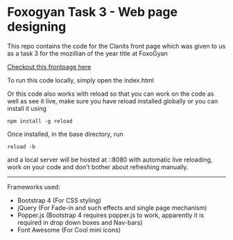 # Foxogyan Task 3 - Web page designing

This repo contains the code for the Clanits front page which was given to us as a task 3 for the mozillian of the year title at FoxoGyan

[Checkout this frontpage here](https://pavitra14.github.io/foxogyan-t3/)

To run this code locally, simply open the index.html

Or this code also works with reload so that you can work on the code as well as see it live, make sure you have reload installed globally or you can install it using

`npm install -g reload`

Once installed, in the base directory, run

`reload -b`

and a local server will be hosted at ::8080 with automatic live reloading, work on your code and don't bother about refreshing manually.

* * *

Frameworks used:

*   Bootstrap 4 (For CSS styling)
*   jQuery (For Fade-in and such effects and single page mechanism)
*   Popper.js (Bootstrap 4 requires popper.js to work, apparently it is required in drop down boxes and Nav-bars)
*   Font Awesome (For Cool mini icons)
